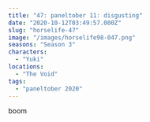 ```yaml
---
title: "47: paneltober 11: disgusting"
date: "2020-10-12T03:49:57.000Z"
slug: "horselife-47"
image: "/images/horselife98-047.png"
seasons: "Season 3"
characters:
  - "Yuki"
locations:
  - "The Void"
tags:
  - "paneltober 2020"
---
```


boom
